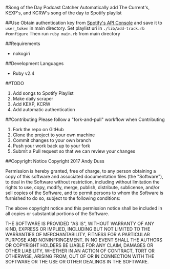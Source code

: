 #Song of the Day Podcast Catcher
Automatically add The Current's, KEXP's, and KCRW's song of the day to Spotify playlist

##Use
Obtain authentication key from [Spotify's API Console](https://developer.spotify.com/web-api/console/post-playlist-tracks/) and save it to `user_token` in main directory.
Set playlist uri in `./lib/add-track.rb #configure`
Then run `ruby main.rb` from main directory

##Requirements
* nokogiri

##Development Languages
* Ruby v2.4

##TODO
1. Add songs to Spotify Playlist
2. Make daily scraper
3. Add KEXP, KCRW
4. Add automatic authentication

##Contributing
Please follow a "fork-and-pull" workflow when Contributing

1. Fork the repo on GitHub
2. Clone the project to your own machine
3. Commit changes to your own branch
4. Push your work back up to your fork
5. Submit a Pull request so that we can review your changes

##Copyright Notice
Copyright 2017 Andy Duss

Permission is hereby granted, free of charge, to any person obtaining a copy of this software and associated documentation files (the "Software"), to deal in the Software without restriction, including without limitation the rights to use, copy, modify, merge, publish, distribute, sublicense, and/or sell copies of the Software, and to permit persons to whom the Software is furnished to do so, subject to the following conditions:

The above copyright notice and this permission notice shall be included in all copies or substantial portions of the Software.

THE SOFTWARE IS PROVIDED "AS IS", WITHOUT WARRANTY OF ANY KIND, EXPRESS OR IMPLIED, INCLUDING BUT NOT LIMITED TO THE WARRANTIES OF MERCHANTABILITY, FITNESS FOR A PARTICULAR PURPOSE AND NONINFRINGEMENT. IN NO EVENT SHALL THE AUTHORS OR COPYRIGHT HOLDERS BE LIABLE FOR ANY CLAIM, DAMAGES OR OTHER LIABILITY, WHETHER IN AN ACTION OF CONTRACT, TORT OR OTHERWISE, ARISING FROM, OUT OF OR IN CONNECTION WITH THE SOFTWARE OR THE USE OR OTHER DEALINGS IN THE SOFTWARE.